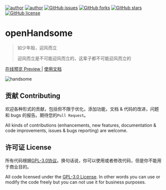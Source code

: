 [![author](https://img.shields.io/badge/author-Hewro-blue.svg?style=flat-square)](http://www.ihewro.xyz) 
[![author](https://img.shields.io/badge/author-idealclover-blue.svg?style=flat-square)](http://www.ihewro.xyz) 
[![GitHub issues](https://img.shields.io/github/issues/idealclover/typecho-theme-openHandsome.svg?style=flat-square)](https://github.com/idealclover/typecho-theme-openHandsome/issues)
[![GitHub forks](https://img.shields.io/github/forks/idealclover/typecho-theme-openHandsome.svg?style=flat-square)](https://github.com/idealclover/typecho-theme-openHandsome/network)
[![GitHub stars](https://img.shields.io/github/stars/idealclover/typecho-theme-openHandsome.svg?style=flat-square)](https://github.com/idealclover/typecho-theme-openHandsome/stargazers)
[![GitHub license](https://img.shields.io/badge/license-AGPL-blue.svg?style=flat-square)](https://raw.githubusercontent.com/idealclover/typecho-theme-openHandsome/master/LICENSE)

# openHandsome

> 如少年般，迎风而立
>
> 迎风而立是不可能迎风而立的，这辈子都不可能迎风而立的

[在线预览 Preview ](https://www.ihewro.com/archives/489/) | [使用文档](https://www.ihewro.com/archives/519/)

![handsome](https://ws1.sinaimg.cn/large/005HTDcGgy1fwcvikuxkcj30rs0hwq6v.jpg)

## 贡献 Contributing

欢迎各种形式的贡献，包括但不限于优化，添加功能，文档 & 代码的改进，问题和 bugs 的报告。期待您的`Pull Request`。

All kinds of contributions (enhancements, new features, documentation & code improvements, issues & bugs reporting) are welcome.

## 许可证 License 

所有代码根据[GPL-3.0协议](https://github.com/idealclover/typecho-theme-openHandsome/blob/master/LICENSE)。换句话说，你可以使用或者修改代码，但是你不能用于商业目的。

All code licensed under the [GPL-3.0 License](https://github.com/idealclover/typecho-theme-openHandsome/blob/master/LICENSE). In other words you can use or modify the code freely but you can not use it for business purposes.
